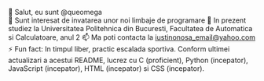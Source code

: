 👋 Salut, eu sunt @queomega <br>
👀 Sunt interesat de invatarea unor noi limbaje de programare
🌱 In prezent studiez la Universitatea Politehnica din Bucuresti, Facultatea de Automatica si Calculatoare, anul 2
📫 Ma poti contacta la iustinonosa_email@yahoo.com
⚡ Fun fact: In timpul liber, practic escalada sportiva.
Conform ultimei actualizari a acestui README, lucrez cu C (proficient), Python (incepator), JavaScript (incepator), HTML (incepator) si CSS (incepator).
